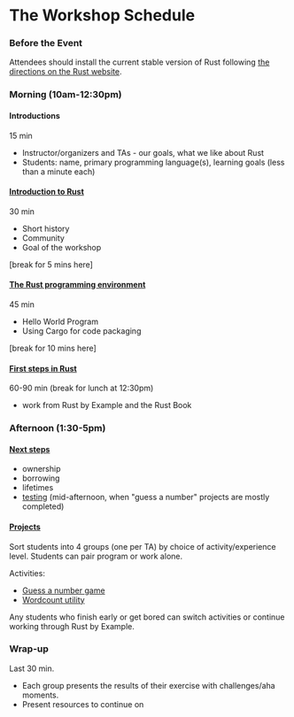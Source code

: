 # The Workshop Schedule

### Before the Event

Attendees should install the current stable version of Rust following [the directions on the Rust website](https://www.rust-lang.org/downloads.html).

### Morning (10am-12:30pm)

#### Introductions

15 min

- Instructor/organizers and TAs - our goals, what we like about Rust
- Students: name, primary programming language(s), learning goals (less than a minute each)

#### [Introduction to Rust](./curriculum/01-introduction.md)

30 min

- Short history
- Community
- Goal of the workshop

[break for 5 mins here]

#### [The Rust programming environment](./curriculum/02-basics.md)

45 min

- Hello World Program
- Using Cargo for code packaging

[break for 10 mins here]

#### [First steps in Rust](./curriculum/03-syntax.md)

60-90 min (break for lunch at 12:30pm)

- work from Rust by Example and the Rust Book

### Afternoon (1:30-5pm)

#### [Next steps](./curriculum/03-syntax.md#exercise-5)

- ownership
- borrowing
- lifetimes
- [testing](./curriculum/03-syntax.md#exercise-6) (mid-afternoon, when "guess a number" projects are mostly completed)

#### [Projects](./curriculum/04-exercises.md)

Sort students into 4 groups (one per TA) by choice of activity/experience level. Students can pair program or work alone.

Activities:

- [Guess a number game](http://doc.rust-lang.org/book/guessing-game.html)
- [Wordcount utility](./curriculum/05-wordcount.md)

Any students who finish early or get bored can switch activities or continue working through Rust by Example.

### Wrap-up

Last 30 min.

- Each group presents the results of their exercise with challenges/aha moments.
- Present resources to continue on

